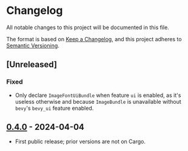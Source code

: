 # Changelog

All notable changes to this project will be documented in this file.

The format is based on [Keep a Changelog](https://keepachangelog.com/en/1.0.0/),
and this project adheres to [Semantic Versioning](https://semver.org/spec/v2.0.0.html).

## [Unreleased]

### Fixed

-   Only declare `ImageFontUiBundle` when feature `ui` is enabled, as it's useless otherwise and because `ImageBundle` is unavailable without `bevy`'s `bevy_ui` feature enabled.

## [0.4.0] - 2024-04-04

-   First public release; prior versions are not on Cargo.

[0.4.0]: https://github.com/ilyvion/extol_image_font/releases/tag/v0.4.0
